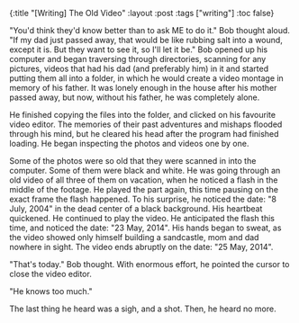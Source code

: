 {:title "[Writing] The Old Video"
 :layout :post
 :tags  ["writing"]
 :toc false}

"You'd think they'd know better than to ask ME to do it." Bob thought aloud. "If
my dad just passed away, that would be like rubbing salt into a wound, except it
is. But they want to see it, so I'll let it be." Bob opened up his computer and
began traversing through directories, scanning for any pictures, videos that had
his dad (and preferably him) in it and started putting them all into a folder,
in which he would create a video montage in memory of his father. It was lonely
enough in the house after his mother passed away, but now, without his father,
he was completely alone.

He finished copying the files into the folder, and clicked on his favourite
video editor. The memories of their past adventures and mishaps flooded through
his mind, but he cleared his head after the program had finished loading. He
began inspecting the photos and videos one by one.

Some of the photos were so old that they were scanned in into the computer. Some
of them were black and white. He was going through an old video of all three of
them on vacation, when he noticed a flash in the middle of the footage. He
played the part again, this time pausing on the exact frame the flash happened.
To his surprise, he noticed the date: "8 July, 2004" in the dead center of a
black background. His heartbeat quickened. He continued to play the video. He
anticipated the flash this time, and noticed the date: "23 May, 2014". His hands
began to sweat, as the video showed only himself building a sandcastle, mom and
dad nowhere in sight. The video ends abruptly on the date: "25 May, 2014".

"That's today." Bob thought. With enormous effort, he pointed the cursor to
close the video editor.

"He knows too much."

The last thing he heard was a sigh, and a shot. Then, he heard no more.
